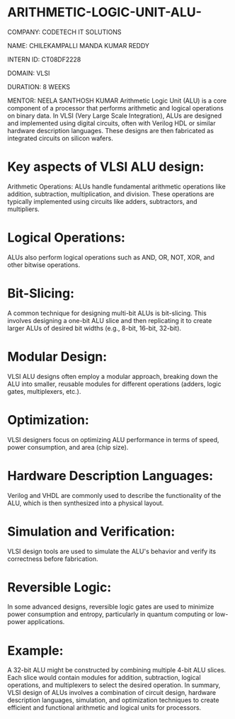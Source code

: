 # ARITHMETIC-LOGIC-UNIT-ALU-

COMPANY: CODETECH IT SOLUTIONS

NAME: CHILEKAMPALLI MANDA KUMAR REDDY 

INTERN ID: CT08DF2228

DOMAIN: VLSI

DURATION: 8 WEEKS

MENTOR: NEELA SANTHOSH KUMAR
Arithmetic Logic Unit (ALU) is a core component of a processor that performs arithmetic and logical operations on binary data. In VLSI (Very Large Scale Integration), ALUs are designed and implemented using digital circuits, often with Verilog HDL or similar hardware description languages. These designs are then fabricated as integrated circuits on silicon wafers. 
# Key aspects of VLSI ALU design:
Arithmetic Operations:
ALUs handle fundamental arithmetic operations like addition, subtraction, multiplication, and division. These operations are typically implemented using circuits like adders, subtractors, and multipliers. 
# Logical Operations:
ALUs also perform logical operations such as AND, OR, NOT, XOR, and other bitwise operations. 
# Bit-Slicing:
A common technique for designing multi-bit ALUs is bit-slicing. This involves designing a one-bit ALU slice and then replicating it to create larger ALUs of desired bit widths (e.g., 8-bit, 16-bit, 32-bit). 
# Modular Design:
VLSI ALU designs often employ a modular approach, breaking down the ALU into smaller, reusable modules for different operations (adders, logic gates, multiplexers, etc.). 
# Optimization:
VLSI designers focus on optimizing ALU performance in terms of speed, power consumption, and area (chip size). 
# Hardware Description Languages:
Verilog and VHDL are commonly used to describe the functionality of the ALU, which is then synthesized into a physical layout. 
# Simulation and Verification:
VLSI design tools are used to simulate the ALU's behavior and verify its correctness before fabrication. 
# Reversible Logic:
In some advanced designs, reversible logic gates are used to minimize power consumption and entropy, particularly in quantum computing or low-power applications. 
# Example:
A 32-bit ALU might be constructed by combining multiple 4-bit ALU slices. Each slice would contain modules for addition, subtraction, logical operations, and multiplexers to select the desired operation. 
In summary, VLSI design of ALUs involves a combination of circuit design, hardware description languages, simulation, and optimization techniques to create efficient and functional arithmetic and logical units for processors. 
